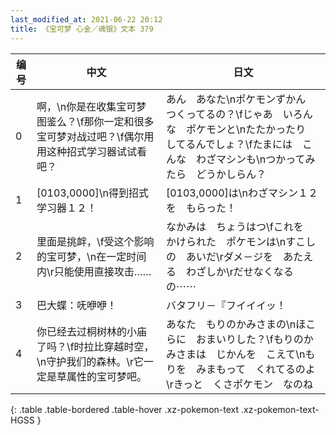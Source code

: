 ```yaml
---
last_modified_at: 2021-06-22 20:12
title: 《宝可梦 心金／魂银》文本 379
---
```

| 编号 | 中文 | 日文 |
| ---- | ---- | ---- |
| 0 | 啊，\n你是在收集宝可梦图鉴么？\f那你一定和很多宝可梦对战过吧？\f偶尔用用这种招式学习器试试看吧？ | あん　あなた\nポケモンずかん　つくってるの？\fじゃあ　いろんな　ポケモンと\nたたかったり　してるんでしょ？\fたまには　こんな　わざマシンも\nつかってみたら　どうかしらん？ |
| 1 | [0103,0000]\n得到招式学习器１２！ | [0103,0000]は\nわざマシン１２を　もらった！ |
| 2 | 里面是挑衅，\f受这个影响的宝可梦，\n在一定时间内\r只能使用直接攻击…… | なかみは　ちょうはつ\fこれを　かけられた　ポケモンは\nすこしの　あいだ\rダメ－ジを　あたえる　わざしか\rだせなくなるの⋯⋯ |
| 3 | 巴大蝶：呒咿咿！ | バタフリ－『フイイイッ！ |
| 4 | 你已经去过桐树林的小庙了吗？\f时拉比穿越时空，\n守护我们的森林。\r它一定是草属性的宝可梦吧。 | あなた　もりのかみさまの\nほこらに　おまいりした？\fもりのかみさまは　じかんを　こえて\nもりを　みまもって　くれてるのよ\rきっと　くさポケモン　なのね |
{: .table .table-bordered .table-hover .xz-pokemon-text .xz-pokemon-text-HGSS }